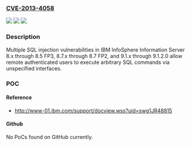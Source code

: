 ### [CVE-2013-4058](https://cve.mitre.org/cgi-bin/cvename.cgi?name=CVE-2013-4058)
![](https://img.shields.io/static/v1?label=Product&message=n%2Fa&color=blue)
![](https://img.shields.io/static/v1?label=Version&message=n%2Fa&color=blue)
![](https://img.shields.io/static/v1?label=Vulnerability&message=n%2Fa&color=brighgreen)

### Description

Multiple SQL injection vulnerabilities in IBM InfoSphere Information Server 8.x through 8.5 FP3, 8.7.x through 8.7 FP2, and 9.1.x through 9.1.2.0 allow remote authenticated users to execute arbitrary SQL commands via unspecified interfaces.

### POC

#### Reference
- http://www-01.ibm.com/support/docview.wss?uid=swg1JR48815

#### Github
No PoCs found on GitHub currently.

